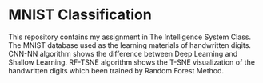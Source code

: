 # MNIST Classification

This repository contains my assignment in The Intelligence System Class. The MNIST database used as the learning materials of handwritten digits. CNN-NN algorithm shows the difference between Deep Learning and Shallow Learning. RF-TSNE algorithm shows the T-SNE visualization of the handwritten digits which been trained by Random Forest Method.
